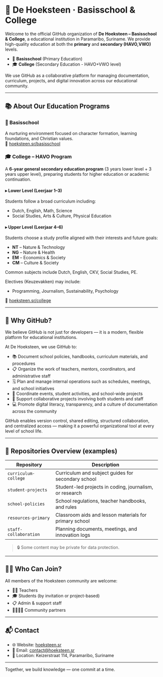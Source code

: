 # 🧱 De Hoeksteen · Basisschool & College

Welcome to the official GitHub organization of **De Hoeksteen – Basisschool & College**, a educational institution in Paramaribo, Suriname. We provide high-quality education at both the **primary** and **secondary (HAVO,VWO)** levels.

- 🧒 **Basisschool** (Primary Education)
- 🎓 **College** (Secondary Education - HAVO+VWO level)

We use GitHub as a collaborative platform for managing documentation, curriculum, projects, and digital innovation across our educational community.

---

## 📚 About Our Education Programs

### 🌱 Basisschool
A nurturing environment focused on character formation, learning foundations, and Christian values.  
🔗 [hoeksteen.sr/basisschool](https://hoeksteen.sr/basisschool)

### 🎓 College – HAVO Program
A **6-year general secondary education program** (3 years lower level + 3 years upper level), preparing students for higher education or academic continuation.

#### ▸ Lower Level (Leerjaar 1–3)
Students follow a broad curriculum including:
- Dutch, English, Math, Science
- Social Studies, Arts & Culture, Physical Education

#### ▸ Upper Level (Leerjaar 4–6)
Students choose a study profile aligned with their interests and future goals:
- **NT** – Nature & Technology
- **NG** – Nature & Health
- **EM** – Economics & Society
- **CM** – Culture & Society

Common subjects include Dutch, English, CKV, Social Studies, PE.

Electives (Keuzevakken) may include:
- Programming, Journalism, Sustainability, Psychology

🔗 [hoeksteen.sr/college](https://hoeksteen.sr/college)

---

## 🎯 Why GitHub?

We believe GitHub is not just for developers — it is a modern, flexible platform for educational institutions.

At De Hoeksteen, we use GitHub to:

- 📚 Document school policies, handbooks, curriculum materials, and procedures
- 📋 Organize the work of teachers, mentors, coordinators, and administrative staff
- 🗓️ Plan and manage internal operations such as schedules, meetings, and school initiatives
- 📆 Coordinate events, student activities, and school-wide projects
- 🚀 Support collaborative projects involving both students and staff
- 💻 Promote digital literacy, transparency, and a culture of documentation across the community

GitHub enables version control, shared editing, structured collaboration, and centralized access — making it a powerful organizational tool at every level of school life.

---

## 🧩 Repositories Overview (examples)

| Repository | Description |
|------------|-------------|
| `curriculum-college` | Curriculum and subject guides for secondary school |
| `student-projects` | Student-led projects in coding, journalism, or research |
| `school-policies` | School regulations, teacher handbooks, and rules |
| `resources-primary` | Classroom aids and lesson materials for primary school |
| `staff-collaboration` | Planning documents, meetings, and innovation logs |

> 🔒 Some content may be private for data protection.

---

## 🧑‍💻 Who Can Join?

All members of the Hoeksteen community are welcome:
- 👩‍🏫 Teachers
- 🎓 Students (by invitation or project-based)
- 📋 Admin & support staff
- 👨‍👩‍👧‍👦 Community partners

---

## 📬 Contact

- 🌐 Website: [hoeksteen.sr](https://hoeksteen.sr)
- 📧 Email: contact@hoeksteen.sr
- 📍 Location: Keizerstraat 114, Paramaribo, Suriname

---

Together, we build knowledge — one commit at a time.
